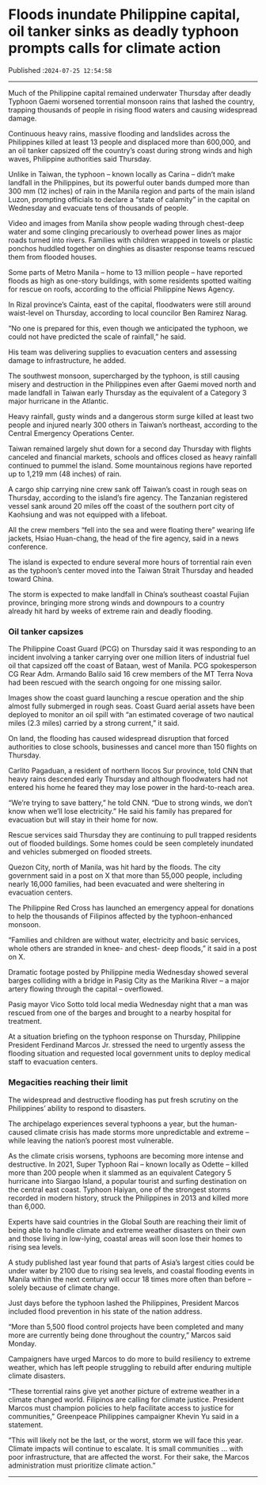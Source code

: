 # Floods inundate Philippine capital, oil tanker sinks as deadly typhoon prompts calls for climate action

Published :`2024-07-25 12:54:58`

---

Much of the Philippine capital remained underwater Thursday after deadly Typhoon Gaemi worsened torrential monsoon rains that lashed the country, trapping thousands of people in rising flood waters and causing widespread damage.

Continuous heavy rains, massive flooding and landslides across the Philippines killed at least 13 people and displaced more than 600,000, and an oil tanker capsized off the country’s coast during strong winds and high waves, Philippine authorities said Thursday.

Unlike in Taiwan, the typhoon – known locally as Carina – didn’t make landfall in the Philippines, but its powerful outer bands dumped more than 300 mm (12 inches) of rain in the Manila region and parts of the main island Luzon, prompting officials to declare a “state of calamity” in the capital on Wednesday and evacuate tens of thousands of people.

Video and images from Manila show people wading through chest-deep water and some clinging precariously to overhead power lines as major roads turned into rivers. Families with children wrapped in towels or plastic ponchos huddled together on dinghies as disaster response teams rescued them from flooded houses.

Some parts of Metro Manila – home to 13 million people – have reported floods as high as one-story buildings, with some residents spotted waiting for rescue on roofs, according to the official Philippine News Agency.

In Rizal province’s Cainta, east of the capital, floodwaters were still around waist-level on Thursday, according to local councilor Ben Ramirez Narag.

“No one is prepared for this, even though we anticipated the typhoon, we could not have predicted the scale of rainfall,” he said.

His team was delivering supplies to evacuation centers and assessing damage to infrastructure, he added.

The southwest monsoon, supercharged by the typhoon, is still causing misery and destruction in the Philippines even after Gaemi moved north and made landfall in Taiwan early Thursday as the equivalent of a Category 3 major hurricane in the Atlantic.

Heavy rainfall, gusty winds and a dangerous storm surge killed at least two people and injured nearly 300 others in Taiwan’s northeast, according to the Central Emergency Operations Center.

Taiwan remained largely shut down for a second day Thursday with flights canceled and financial markets, schools and offices closed as heavy rainfall continued to pummel the island. Some mountainous regions have reported up to 1,219 mm (48 inches) of rain.

A cargo ship carrying nine crew sank off Taiwan’s coast in rough seas on Thursday, according to the island’s fire agency. The Tanzanian registered vessel sank around 20 miles off the coast of the southern port city of Kaohsiung and was not equipped with a lifeboat.

All the crew members “fell into the sea and were floating there” wearing life jackets, Hsiao Huan-chang, the head of the fire agency, said in a news conference.

The island is expected to endure several more hours of torrential rain even as the typhoon’s center moved into the Taiwan Strait Thursday and headed toward China.

The storm is expected to make landfall in China’s southeast coastal Fujian province, bringing more strong winds and downpours to a country already hit hard by weeks of extreme rain and deadly flooding.

### Oil tanker capsizes

The Philippine Coast Guard (PCG) on Thursday said it was responding to an incident involving a tanker carrying over one million liters of industrial fuel oil that capsized off the coast of Bataan, west of Manila. PCG spokesperson CG Rear Adm. Armando Balilo said 16 crew members of the MT Terra Nova had been rescued with the search ongoing for one missing sailor.

Images show the coast guard launching a rescue operation and the ship almost fully submerged in rough seas. Coast Guard aerial assets have been deployed to monitor an oil spill with “an estimated coverage of two nautical miles (2.3 miles) carried by a strong current,” it said.

On land, the flooding has caused widespread disruption that forced authorities to close schools, businesses and cancel more than 150 flights on Thursday.

Carlito Pagaduan, a resident of northern Ilocos Sur province, told CNN that heavy rains descended early Thursday and although floodwaters had not entered his home he feared they may lose power in the hard-to-reach area.

“We’re trying to save battery,” he told CNN. “Due to strong winds, we don’t know when we’ll lose electricity.” He said his family has prepared for evacuation but will stay in their home for now.

Rescue services said Thursday they are continuing to pull trapped residents out of flooded buildings. Some homes could be seen completely inundated and vehicles submerged on flooded streets.

Quezon City, north of Manila, was hit hard by the floods. The city government said in a post on X that more than 55,000 people, including nearly 16,000 families, had been evacuated and were sheltering in evacuation centers.

The Philippine Red Cross has launched an emergency appeal for donations to help the thousands of Filipinos affected by the typhoon-enhanced monsoon.

“Families and children are without water, electricity and basic services, whole others are stranded in knee- and chest- deep floods,” it said in a post on X.

Dramatic footage posted by Philippine media Wednesday showed several barges colliding with a bridge in Pasig City as the Marikina River – a major artery flowing through the capital – overflowed.

Pasig mayor Vico Sotto told local media Wednesday night that a man was rescued from one of the barges and brought to a nearby hospital for treatment.

At a situation briefing on the typhoon response on Thursday, Philippine President Ferdinand Marcos Jr. stressed the need to urgently assess the flooding situation and requested local government units to deploy medical staff to evacuation centers.

### Megacities reaching their limit

The widespread and destructive flooding has put fresh scrutiny on the Philippines’ ability to respond to disasters.

The archipelago experiences several typhoons a year, but the human-caused climate crisis has made storms more unpredictable and extreme – while leaving the nation’s poorest most vulnerable.

As the climate crisis worsens, typhoons are becoming more intense and destructive. In 2021, Super Typhoon Rai – known locally as Odette – killed more than 200 people when it slammed as an equivalent Category 5 hurricane into Siargao Island, a popular tourist and surfing destination on the central east coast. Typhoon Haiyan, one of the strongest storms recorded in modern history, struck the Philippines in 2013 and killed more than 6,000.

Experts have said countries in the Global South are reaching their limit of being able to handle climate and extreme weather disasters on their own and those living in low-lying, coastal areas will soon lose their homes to rising sea levels.

A study published last year found that parts of Asia’s largest cities could be under water by 2100 due to rising sea levels, and coastal flooding events in Manila within the next century will occur 18 times more often than before – solely because of climate change.

Just days before the typhoon lashed the Philippines, President Marcos included flood prevention in his state of the nation address.

“More than 5,500 flood control projects have been completed and many more are currently being done throughout the country,” Marcos said Monday.

Campaigners have urged Marcos to do more to build resiliency to extreme weather, which has left people struggling to rebuild after enduring multiple climate disasters.

“These torrential rains give yet another picture of extreme weather in a climate changed world. Filipinos are calling for climate justice. President Marcos must champion policies to help facilitate access to justice for communities,” Greenpeace Philippines campaigner Khevin Yu said in a statement.

“This will likely not be the last, or the worst, storm we will face this year. Climate impacts will continue to escalate. It is small communities … with poor infrastructure, that are affected the worst. For their sake, the Marcos administration must prioritize climate action.”

---

